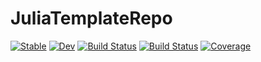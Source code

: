 # JuliaTemplateRepo

[![Stable](https://img.shields.io/badge/docs-stable-blue.svg)](https://rayniervanegmond.github.io/JuliaTemplateRepo.jl/stable)
[![Dev](https://img.shields.io/badge/docs-dev-blue.svg)](https://rayniervanegmond.github.io/JuliaTemplateRepo.jl/dev)
[![Build Status](https://travis-ci.com/rayniervanegmond/JuliaTemplateRepo.jl.svg?branch=master)](https://travis-ci.com/rayniervanegmond/JuliaTemplateRepo.jl)
[![Build Status](https://ci.appveyor.com/api/projects/status/github/rayniervanegmond/JuliaTemplateRepo.jl?svg=true)](https://ci.appveyor.com/project/rayniervanegmond/JuliaTemplateRepo-jl)
[![Coverage](https://coveralls.io/repos/github/rayniervanegmond/JuliaTemplateRepo.jl/badge.svg?branch=master)](https://coveralls.io/github/rayniervanegmond/JuliaTemplateRepo.jl?branch=master)
